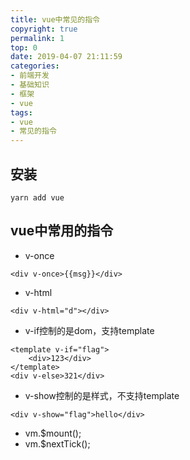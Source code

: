 ```yaml
---
title: vue中常见的指令
copyright: true
permalink: 1
top: 0
date: 2019-04-07 21:11:59
categories:
- 前端开发
- 基础知识
- 框架
- vue
tags:
- vue
- 常见的指令
---
```

## 安装
```
yarn add vue
```
## vue中常用的指令
- v-once
```
<div v-once>{{msg}}</div>
```
- v-html
```
<div v-html="d"></div>
```
- v-if控制的是dom，支持template
```
<template v-if="flag">
    <div>123</div>
</template>
<div v-else>321</div>
```
- v-show控制的是样式，不支持template
```
<div v-show="flag">hello</div>
```
- vm.$mount();
- vm.$nextTick();
